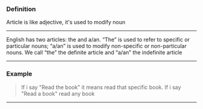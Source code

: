 ### Definition
Article is like adjective, it's used to modify noun

---

English has two articles: the and a/an. “The” is used to refer to specific or particular nouns; “a/an” is used to
modify non-specific or non-particular nouns. We call “the” the definite article and “a/an” the indefinite
article

---
### Example

> If i say "Read the book" it means read that specific book. If i say "Read a book" read any book

---
